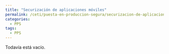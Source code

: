 ```yaml
---
title: "Securización de aplicaciones móviles"
permalink: /ceti/puesta-en-produccion-segura/securizacion-de-aplicaciones-moviles
categories:
  - PPS
tags:
  - PPS
---
```


Todavía está vacío.
